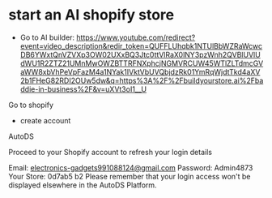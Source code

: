 # start an AI shopify store



* Go to AI builder: 
https://www.youtube.com/redirect?event=video_description&redir_token=QUFFLUhqbk1NTUlBbWZRaWcwcDB6YWxtQnVZVXp3OW02UXxBQ3Jtc0ttVlRaX0lNY3pzWnh2QVBlUVlUdWU1R2ZTZ21UMnMwOWZBTTRFNXphcjNGMVRCUW45WTlZLTdmcGVaWW8xbVhPeVpFazM4a1NYak1IVktVbUVQbjdzRk01YmRqWjdtTkd4aXV2b1FHeG82RDI2OUw5dw&q=https%3A%2F%2Fbuildyourstore.ai%2Fbaddie-in-business%2F&v=uXVt3oI1__U

Go to shopify
* create account 



AutoDS

Proceed to your Shopify account to refresh your login details

Email:
electronics-gadgets991088124@gmail.com
Password:
Admin4873
Your Store:
0d7ab5 b2
Please remember that your login access won't be displayed elsewhere in the AutoDS Platform.
